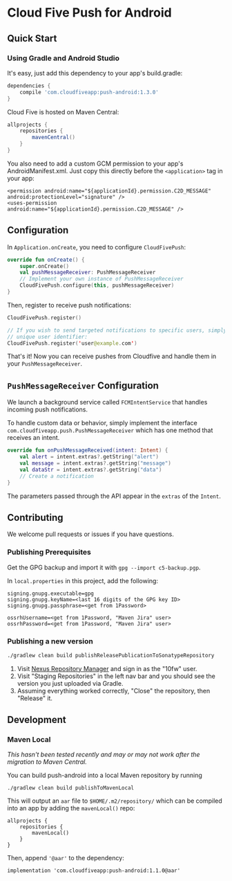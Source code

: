 # Cloud Five Push for Android

## Quick Start

### Using Gradle and Android Studio

It's easy, just add this dependency to your app's build.gradle:

```groovy
dependencies {
    compile 'com.cloudfiveapp:push-android:1.3.0'
}
```

Cloud Five is hosted on Maven Central:

```groovy
allprojects {
    repositories {
        mavenCentral()
    }
}
```

You also need to add a custom GCM permission to your app's AndroidManifest.xml.  Just copy this
directly before the `<application>` tag in your app:

    <permission android:name="${applicationId}.permission.C2D_MESSAGE" android:protectionLevel="signature" />
    <uses-permission android:name="${applicationId}.permission.C2D_MESSAGE" />

## Configuration

In `Application.onCreate`, you need to configure `CloudFivePush`:

```kotlin
override fun onCreate() {
    super.onCreate()
    val pushMessageReceiver: PushMessageReceiver
    // Implement your own instance of PushMessageReceiver
    CloudFivePush.configure(this, pushMessageReceiver)
}
```

Then, register to receive push notifications:

```kotlin
CloudFivePush.register()

// If you wish to send targeted notifications to specific users, simply pass in a
// unique user identifier:
CloudFivePush.register('user@example.com')
```

That's it! Now you can receive pushes from Cloudfive and handle them in your `PushMessageReceiver`.

## `PushMessageReceiver` Configuration

We launch a background service called `FCMIntentService` that handles incoming push notifications.

To handle custom data or behavior, simply implement the interface
`com.cloudfiveapp.push.PushMessageReceiver` which has one method that receives an intent.

```kotlin
override fun onPushMessageReceived(intent: Intent) {
    val alert = intent.extras?.getString("alert")
    val message = intent.extras?.getString("message")
    val dataStr = intent.extras?.getString("data")
    // Create a notification
}
```

The parameters passed through the API appear in the `extras` of the `Intent`.

## Contributing

We welcome pull requests or issues if you have questions.

### Publishing Prerequisites

Get the GPG backup and import it with `gpg --import c5-backup.pgp`.

In `local.properties` in this project, add the following:

```
signing.gnupg.executable=gpg
signing.gnupg.keyName=<last 16 digits of the GPG key ID>
signing.gnupg.passphrase=<get from 1Password>

ossrhUsername=<get from 1Password, "Maven Jira" user>
ossrhPassword=<get from 1Password, "Maven Jira" user>
```

### Publishing a new version

```sh
./gradlew clean build publishReleasePublicationToSonatypeRepository
```

1. Visit [Nexus Repository Manager](https://s01.oss.sonatype.org/) and sign in as the "10fw" user.
2. Visit "Staging Repositories" in the left nav bar and you should see the version you just uploaded via Gradle.
3. Assuming everything worked correctly, "Close" the repository, then "Release" it.

## Development

### Maven Local

*This hasn't been tested recently and may or may not work after the migration to Maven Central.*

You can build push-android into a local Maven repository by running

    ./gradlew clean build publishToMavenLocal

This will output an `aar` file to `$HOME/.m2/repository/` which can be compiled into an app by
adding the `mavenLocal()` repo:

    allprojects {
        repositories {
            mavenLocal()
        }
    }

Then, append `'@aar'` to the dependency:

    implementation 'com.cloudfiveapp:push-android:1.1.0@aar'

